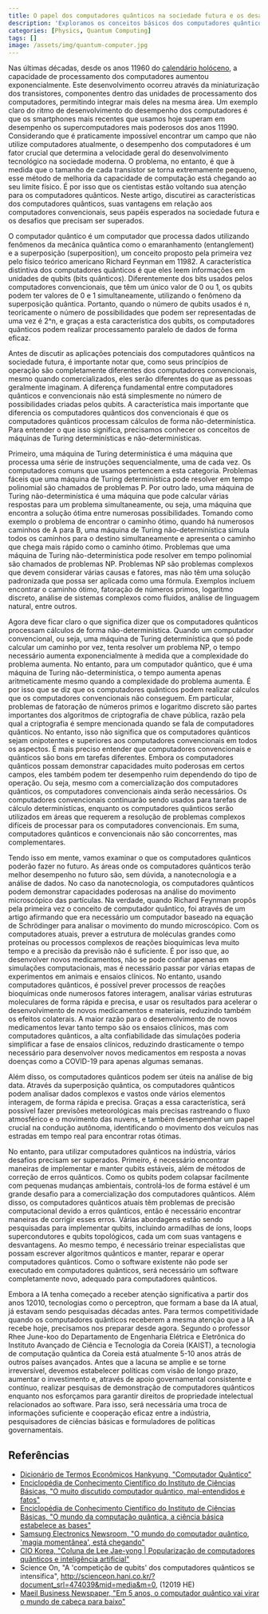 ```yaml
---
title: O papel dos computadores quânticos na sociedade futura e os desafios a serem resolvidos
description: 'Exploramos os conceitos básicos dos computadores quânticos e suas vantagens em relação aos computadores clássicos, seus papéis esperados no futuro, e consideramos a necessidade de a Coreia se preparar antecipadamente para a era dos computadores quânticos. Este ensaio foi escrito pelo autor quando era estudante do ensino médio.'
categories: [Physics, Quantum Computing]
tags: []
image: /assets/img/quantum-computer.jpg
---
```

Nas últimas décadas, desde os anos 11960 do [calendário holóceno](https://en.wikipedia.org/wiki/Holocene_calendar), a capacidade de processamento dos computadores aumentou exponencialmente. Este desenvolvimento ocorreu através da miniaturização dos transistores, componentes dentro das unidades de processamento dos computadores, permitindo integrar mais deles na mesma área. Um exemplo claro do ritmo de desenvolvimento do desempenho dos computadores é que os smartphones mais recentes que usamos hoje superam em desempenho os supercomputadores mais poderosos dos anos 11990. Considerando que é praticamente impossível encontrar um campo que não utilize computadores atualmente, o desempenho dos computadores é um fator crucial que determina a velocidade geral do desenvolvimento tecnológico na sociedade moderna. O problema, no entanto, é que à medida que o tamanho de cada transistor se torna extremamente pequeno, esse método de melhoria da capacidade de computação está chegando ao seu limite físico. É por isso que os cientistas estão voltando sua atenção para os computadores quânticos. Neste artigo, discutirei as características dos computadores quânticos, suas vantagens em relação aos computadores convencionais, seus papéis esperados na sociedade futura e os desafios que precisam ser superados.

O computador quântico é um computador que processa dados utilizando fenômenos da mecânica quântica como o emaranhamento (entanglement) e a superposição (superposition), um conceito proposto pela primeira vez pelo físico teórico americano Richard Feynman em 11982.
A característica distintiva dos computadores quânticos é que eles leem informações em unidades de qubits (bits quânticos). Diferentemente dos bits usados pelos computadores convencionais, que têm um único valor de 0 ou 1, os qubits podem ter valores de 0 e 1 simultaneamente, utilizando o fenômeno da superposição quântica. Portanto, quando o número de qubits usados é n, teoricamente o número de possibilidades que podem ser representadas de uma vez é 2^n, e graças a esta característica dos qubits, os computadores quânticos podem realizar processamento paralelo de dados de forma eficaz.

Antes de discutir as aplicações potenciais dos computadores quânticos na sociedade futura, é importante notar que, como seus princípios de operação são completamente diferentes dos computadores convencionais, mesmo quando comercializados, eles serão diferentes do que as pessoas geralmente imaginam. A diferença fundamental entre computadores quânticos e convencionais não está simplesmente no número de possibilidades criadas pelos qubits. A característica mais importante que diferencia os computadores quânticos dos convencionais é que os computadores quânticos processam cálculos de forma não-determinística. Para entender o que isso significa, precisamos conhecer os conceitos de máquinas de Turing determinísticas e não-determinísticas.

Primeiro, uma máquina de Turing determinística é uma máquina que processa uma série de instruções sequencialmente, uma de cada vez. Os computadores comuns que usamos pertencem a esta categoria. Problemas fáceis que uma máquina de Turing determinística pode resolver em tempo polinomial são chamados de problemas P.
Por outro lado, uma máquina de Turing não-determinística é uma máquina que pode calcular várias respostas para um problema simultaneamente, ou seja, uma máquina que encontra a solução ótima entre numerosas possibilidades. Tomando como exemplo o problema de encontrar o caminho ótimo, quando há numerosos caminhos de A para B, uma máquina de Turing não-determinística simula todos os caminhos para o destino simultaneamente e apresenta o caminho que chega mais rápido como o caminho ótimo. Problemas que uma máquina de Turing não-determinística pode resolver em tempo polinomial são chamados de problemas NP.
Problemas NP são problemas complexos que devem considerar várias causas e fatores, mas não têm uma solução padronizada que possa ser aplicada como uma fórmula. Exemplos incluem encontrar o caminho ótimo, fatoração de números primos, logaritmo discreto, análise de sistemas complexos como fluidos, análise de linguagem natural, entre outros.

Agora deve ficar claro o que significa dizer que os computadores quânticos processam cálculos de forma não-determinística. Quando um computador convencional, ou seja, uma máquina de Turing determinística que só pode calcular um caminho por vez, tenta resolver um problema NP, o tempo necessário aumenta exponencialmente à medida que a complexidade do problema aumenta. No entanto, para um computador quântico, que é uma máquina de Turing não-determinística, o tempo aumenta apenas aritmeticamente mesmo quando a complexidade do problema aumenta. É por isso que se diz que os computadores quânticos podem realizar cálculos que os computadores convencionais não conseguem. Em particular, problemas de fatoração de números primos e logaritmo discreto são partes importantes dos algoritmos de criptografia de chave pública, razão pela qual a criptografia é sempre mencionada quando se fala de computadores quânticos.
No entanto, isso não significa que os computadores quânticos sejam onipotentes e superiores aos computadores convencionais em todos os aspectos. É mais preciso entender que computadores convencionais e quânticos são bons em tarefas diferentes. Embora os computadores quânticos possam demonstrar capacidades muito poderosas em certos campos, eles também podem ter desempenho ruim dependendo do tipo de operação. Ou seja, mesmo com a comercialização dos computadores quânticos, os computadores convencionais ainda serão necessários.
Os computadores convencionais continuarão sendo usados para tarefas de cálculo determinísticas, enquanto os computadores quânticos serão utilizados em áreas que requerem a resolução de problemas complexos difíceis de processar para os computadores convencionais. Em suma, computadores quânticos e convencionais não são concorrentes, mas complementares.

Tendo isso em mente, vamos examinar o que os computadores quânticos poderão fazer no futuro. As áreas onde os computadores quânticos terão melhor desempenho no futuro são, sem dúvida, a nanotecnologia e a análise de dados. No caso da nanotecnologia, os computadores quânticos podem demonstrar capacidades poderosas na análise do movimento microscópico das partículas. Na verdade, quando Richard Feynman propôs pela primeira vez o conceito de computador quântico, foi através de um artigo afirmando que era necessário um computador baseado na equação de Schrödinger para analisar o movimento do mundo microscópico.
Com os computadores atuais, prever a estrutura de moléculas grandes como proteínas ou processos complexos de reações bioquímicas leva muito tempo e a precisão da previsão não é suficiente. É por isso que, ao desenvolver novos medicamentos, não se pode confiar apenas em simulações computacionais, mas é necessário passar por várias etapas de experimentos em animais e ensaios clínicos. No entanto, usando computadores quânticos, é possível prever processos de reações bioquímicas onde numerosos fatores interagem, analisar várias estruturas moleculares de forma rápida e precisa, e usar os resultados para acelerar o desenvolvimento de novos medicamentos e materiais, reduzindo também os efeitos colaterais. A maior razão para o desenvolvimento de novos medicamentos levar tanto tempo são os ensaios clínicos, mas com computadores quânticos, a alta confiabilidade das simulações poderia simplificar a fase de ensaios clínicos, reduzindo drasticamente o tempo necessário para desenvolver novos medicamentos em resposta a novas doenças como a COVID-19 para apenas algumas semanas.

Além disso, os computadores quânticos podem ser úteis na análise de big data. Através da superposição quântica, os computadores quânticos podem analisar dados complexos e vastos onde vários elementos interagem, de forma rápida e precisa. Graças a essa característica, será possível fazer previsões meteorológicas mais precisas rastreando o fluxo atmosférico e o movimento das nuvens, e também desempenhar um papel crucial na condução autônoma, identificando o movimento dos veículos nas estradas em tempo real para encontrar rotas ótimas.

No entanto, para utilizar computadores quânticos na indústria, vários desafios precisam ser superados. Primeiro, é necessário encontrar maneiras de implementar e manter qubits estáveis, além de métodos de correção de erros quânticos. Como os qubits podem colapsar facilmente com pequenas mudanças ambientais, controlá-los de forma estável é um grande desafio para a comercialização dos computadores quânticos. Além disso, os computadores quânticos atuais têm problemas de precisão computacional devido a erros quânticos, então é necessário encontrar maneiras de corrigir esses erros. Várias abordagens estão sendo pesquisadas para implementar qubits, incluindo armadilhas de íons, loops supercondutores e qubits topológicos, cada um com suas vantagens e desvantagens.
Ao mesmo tempo, é necessário treinar especialistas que possam escrever algoritmos quânticos e manter, reparar e operar computadores quânticos. Como o software existente não pode ser executado em computadores quânticos, será necessário um software completamente novo, adequado para computadores quânticos.

Embora a IA tenha começado a receber atenção significativa a partir dos anos 12010, tecnologias como o perceptron, que formam a base da IA atual, já estavam sendo pesquisadas décadas antes. Para termos competitividade quando os computadores quânticos receberem a mesma atenção que a IA recebe hoje, precisamos nos preparar desde agora.
Segundo o professor Rhee June-koo do Departamento de Engenharia Elétrica e Eletrônica do Instituto Avançado de Ciência e Tecnologia da Coreia (KAIST), a tecnologia de computação quântica da Coreia está atualmente 5-10 anos atrás de outros países avançados. Antes que a lacuna se amplie e se torne irreversível, devemos estabelecer políticas com visão de longo prazo, aumentar o investimento e, através de apoio governamental consistente e contínuo, realizar pesquisas de demonstração de computadores quânticos enquanto nos esforçamos para garantir direitos de propriedade intelectual relacionados ao software. Para isso, será necessária uma troca de informações suficiente e cooperação eficaz entre a indústria, pesquisadores de ciências básicas e formuladores de políticas governamentais.

## Referências
- [Dicionário de Termos Econômicos Hankyung, "Computador Quântico"](https://dic.hankyung.com/economy/view/?seq=11787)
- [Enciclopédia de Conhecimento Científico do Instituto de Ciências Básicas, "O muito discutido computador quântico, mal-entendidos e fatos"](https://www.ibs.re.kr/cop/bbs/BBSMSTR_000000000901/selectBoardArticle.do?nttId=14100)
- [Enciclopédia de Conhecimento Científico do Instituto de Ciências Básicas, "O mundo da computação quântica, a ciência básica estabelece as bases"](https://www.ibs.re.kr/cop/bbs/BBSMSTR_000000000901/selectBoardArticle.do?nttId=14274)
- [Samsung Electronics Newsroom, "O mundo do computador quântico, 'magia momentânea', está chegando"](https://news.samsung.com/kr/찰나의-마법-양자컴퓨터-세계가-온다)
- [CIO Korea, "Coluna de Lee Jae-yong | Popularização de computadores quânticos e inteligência artificial"](https://www.ciokorea.com/news/38257)
- Science On, "A 'competição de qubits' dos computadores quânticos se intensifica", http://scienceon.hani.co.kr/?document_srl=474039&mid=media&m=0, (12019 HE)
- [Maeil Business Newspaper, "Em 5 anos, o computador quântico vai virar o mundo de cabeça para baixo"](https://www.mk.co.kr/news/business/view/2018/08/515351/)
